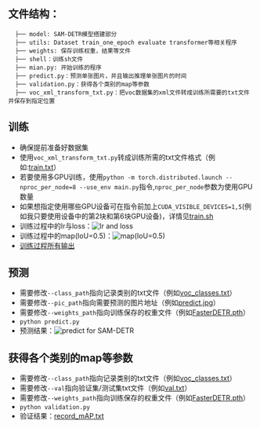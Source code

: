 ## 文件结构：
```
  ├── model: SAM-DETR模型搭建部分
  ├── utils: Dataset train_one_epoch evaluate transformer等相关程序
  ├── weights: 保存训练权重，结果等文件
  ├── shell：训练sh文件
  ├── mian.py: 开始训练的程序
  ├── predict.py：预测单张图片，并且输出推理单张图片的时间
  ├── validation.py：获得各个类别的map等参数
  ├── voc_xml_transform_txt.py：把voc数据集的xml文件转成训练所需要的txt文件并保存到指定位置
```
## 训练
* 确保提前准备好数据集
* 使用`voc_xml_transform_txt.py`转成训练所需的txt文件格式（例如:[train.txt](weights/train.txt)）
* 若要使用多GPU训练，使用`python -m torch.distributed.launch --nproc_per_node=8 --use_env main.py`指令,`nproc_per_node`参数为使用GPU数量
* 如果想指定使用哪些GPU设备可在指令前加上`CUDA_VISIBLE_DEVICES=1,5`(例如我只要使用设备中的第2块和第6块GPU设备)，详情见[train.sh](shell/train_res50.sh)
* 训练过程中的lr与loss：![lr and loss](weights/loss_20220612222954/loss_and_lr.png)
* 训练过程中的map(IoU=0.5)：![map(IoU=0.5)](weights/loss_20220612222954/mAP.png)
* [训练过程所有输出](weights/fasterdetr_log.out)
## 预测
* 需要修改`--class_path`指向记录类别的txt文件（例如[voc_classes.txt](weights/voc_classes.txt)）
* 需要修改`--pic_path`指向需要预测的图片地址（例如[predict.jpg](2009_003351.jpg)）
* 需要修改`--weights_path`指向训练保存的权重文件（例如[FasterDETR.pth](weights/loss_20220612222954/resnet50_FasterDETR_bestMap.pth)）
* `python predict.py`
* 预测结果：![predict for SAM-DETR](test.jpg)
## 获得各个类别的map等参数
* 需要修改`--class_path`指向记录类别的txt文件（例如[voc_classes.txt](weights/voc_classes.txt)）
* 需要修改`--val`指向验证集/测试集txt文件（例如[val.txt](weights/val.txt)）
* 需要修改`--weights_path`指向训练保存的权重文件（例如[FasterDETR.pth](weights/loss_20220612222954/resnet50_FasterDETR_bestMap.pth)）
* `python validation.py`
* 验证结果：[record_mAP.txt](weights/loss_20220612222954/record_mAP.txt)
